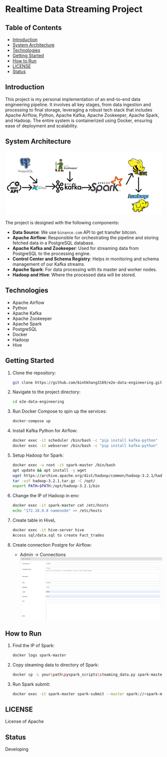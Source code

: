 # Realtime Data Streaming Project

## Table of Contents
- [Introduction](#introduction)
- [System Architecture](#system-architecture)
- [Technologies](#technologies)
- [Getting Started](#getting-started)
- [How to Run](#how-to-run)
- [LICENSE](#LICENSE)
- [Status](#status)
## Introduction

This project is my personal implementation of an end-to-end data engineering pipeline. It involves all key stages, from data ingestion and processing to final storage, leveraging a robust tech stack that includes Apache Airflow, Python, Apache Kafka, Apache Zookeeper, Apache Spark, and Hadoop. The entire system is containerized using Docker, ensuring ease of deployment and scalability.

## System Architecture

![System Architecture](./img/architect.png)

The project is designed with the following components:

- **Data Source**: We use `binance.com` API to get transfer bitcoin.
- **Apache Airflow**: Responsible for orchestrating the pipeline and storing fetched data in a PostgreSQL database.
- **Apache Kafka and Zookeeper**: Used for streaming data from PostgreSQL to the processing engine.
- **Control Center and Schema Registry**: Helps in monitoring and schema management of our Kafka streams.
- **Apache Spark**: For data processing with its master and worker nodes.
- **Hadoop and Hive**: Where the processed data will be stored.

## Technologies

- Apache Airflow
- Python
- Apache Kafka
- Apache Zookeeper
- Apache Spark
- PostgreSQL
- Docker
- Hadoop
- Hive

## Getting Started

1. Clone the repository:
    ```bash
    git clone https://github.com/binhkhang3169/e2e-data-engineering.git
    ```

2. Navigate to the project directory:
    ```bash
    cd e2e-data-engineering
    ```

3. Run Docker Compose to spin up the services:
    ```bash
    docker-compose up
    ```
4. Install Kafka Python for Airflow:
    ```bash
    docker exec -it scheduler /bin/bash -c "pip install kafka-python"
    docker exec -it webserver /bin/bash -c "pip install kafka-python"
    ```
5. Setup Hadoop for Spark:
    ```bash
    docker exec -u root -it spark-master /bin/bash
    apt update && apt install -y wget
    wget https://archive.apache.org/dist/hadoop/common/hadoop-3.2.1/hadoop-3.2.1.tar.gz
    tar -xzf hadoop-3.2.1.tar.gz -C /opt/
    export PATH=$PATH:/opt/hadoop-3.2.1/bin
    ```
6. Change the IP of Hadoop in env:
    ```bash
    docker exec -it spark-master cat /etc/hosts 
    echo "172.18.0.8 namenode" >> /etc/hosts
    ```
7. Create table in HiveL
    ```bash
    docker exec -it hive-server hive
    Access sql/data.sql to create Fact_trades
    ```
8. Create connection Postgre for Airflow:
    - Admin -> Connections 
![System Architecture](./img/setup-postgre.png)
## How to Run
1. Find the IP of Spark:
    ```bash
    docker logs spark-master
    ```

2. Copy steaming data to directory of Spark:
    ```bash
    docker cp -L your\path\pyspark_scripts\steaming_data.py spark-master:/opt/bitnami/spark/streaming_data.py
    ```
3. Run Spark submit:
    ```bash
    docker exec -it spark-master spark-submit --master spark://<spark-master-ip>:7077 --deploy-mode client --conf spark.sql.warehouse.dir=hdfs://namenode:9000/user/hive/warehouse --packages org.apache.spark:spark-sql-kafka-0-10_2.12:3.5.4 test_pyspark.py
    ```
## LICENSE
License of Apache
## Status
Developing